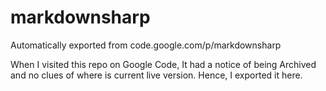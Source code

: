 # markdownsharp
Automatically exported from code.google.com/p/markdownsharp

When I visited this repo on Google Code, It had a notice of being Archived and no clues of where is current live version.
Hence, I exported it here.

